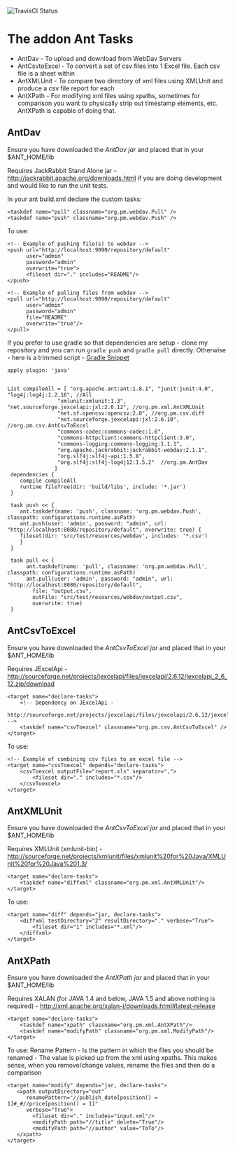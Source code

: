 ![TravisCI Status](https://secure.travis-ci.org/parj/AddOnJavaAntTasks.png)
# The addon Ant Tasks
* AntDav - To upload and download from WebDav Servers
* AntCsvtoExcel - To convert a set of csv files into 1 Excel file. Each csv file is a sheet within
* AntXMLUnit - To compare two directory of xml files using XMLUnit and produce a csv file report for each
* AntXPath - For modifying xml files using xpaths, sometimes for comparison you want to physically strip out timestamp elements, etc. AntXPath is capable of doing that.

## AntDav
Ensure you have downloaded the *AntDav jar* and placed that in your $ANT_HOME/lib

Requires JackRabbit Stand Alone jar - http://jackrabbit.apache.org/downloads.html if you are doing development and would like to run the unit tests.

In your ant build.xml declare the custom tasks:

    <taskdef name="pull" classname="org.pm.webdav.Pull" />
    <taskdef name="push" classname="org.pm.webdav.Push" />

To use:

    <!-- Example of pushing file(s) to webdav -->
    <push url="http://localhost:9090/repository/default"
          user="admin"
          password="admin"
          overwrite="true">
          <fileset dir="." includes="README"/>
    </push>
                
    <!-- Example of pulling files from webdav -->
    <pull url="http://localhost:9090/repository/default"
          user="admin"
          password="admin"
          file="README"
          overwrite="true"/>
    </pull>

If you prefer to use gradle so that dependencies are setup - clone my repository and you can run `gradle push` and `gradle pull` directly. Otherwise - here is a trimmed script - [Gradle Snippet](https://gist.github.com/3306722)

    apply plugin: 'java'


    List compileAll = [ "org.apache.ant:ant:1.8.1", "junit:junit:4.0", "log4j:log4j:1.2.16", //All
				    "xmlunit:xmlunit:1.3", "net.sourceforge.jexcelapi:jxl:2.6.12", //org.pm.xml.AntXMLUnit
				    "net.sf.opencsv:opencsv:2.0", //org.pm.csv.diff
				    "net.sourceforge.jexcelapi:jxl:2.6.10", //org.pm.csv.AntCsvToExcel
                    "commons-codec:commons-codec:1.6",
                    "commons-httpclient:commons-httpclient:3.0",
                    "commons-logging:commons-logging:1.1.1",
                    "org.apache.jackrabbit:jackrabbit-webdav:2.1.1",
                    "org.slf4j:slf4j-api:1.5.8",
                    "org.slf4j:slf4j-log4j12:1.5.2"  //org.pm.AntDav
				   ]
     dependencies {
        compile compileAll
        runtime fileTree(dir: 'build/libs', include: '*.jar')
     }

     task push << {
        ant.taskdef(name: 'push', classname: 'org.pm.webdav.Push', classpath: configurations.runtime.asPath)
        ant.push(user: 'admin', password: "admin", url: "http://localhost:8080/repository/default", overwrite: true) {
        fileset(dir: 'src/test/resources/webdav', includes: '*.csv')
        }
     }

     task pull << {
          ant.taskdef(name: 'pull', classname: 'org.pm.webdav.Pull', classpath: configurations.runtime.asPath)
          ant.pull(user: 'admin', password: "admin", url: "http://localhost:8080/repository/default",
            file: "output.csv",
            outFile: "src/test/resources/webdav/output.csv",
            overwrite: true)
     }

## AntCsvToExcel

Ensure you have downloaded the *AntCsvToExcel jar* and placed that in your $ANT_HOME/lib

Requires JExcelApi - http://sourceforge.net/projects/jexcelapi/files/jexcelapi/2.6.12/jexcelapi_2_6_12.zip/download

    <target name="declare-tasks">		
        <!-- Dependency on JExcelApi - 
         http://sourceforge.net/projects/jexcelapi/files/jexcelapi/2.6.12/jexcelapi_2_6_12.zip/download
	-->
		<taskdef name="csvToexcel" classname="org.pm.csv.AntCsvToExcel" />
    </target>

To use:

	<!-- Example of combining csv files to an excel file -->
	<target name="csvToexcel" depends="declare-tasks">
		<csvToexcel outputFile="report.xls" separator=",">
			<fileset dir="." includes="*.csv"/>
		</csvToexcel>
	</target>

## AntXMLUnit

Ensure you have downloaded the *AntCsvToExcel jar* and placed that in your $ANT_HOME/lib

Requires XMLUnit (xmlunit-bin) - http://sourceforge.net/projects/xmlunit/files/xmlunit%20for%20Java/XMLUnit%20for%20Java%201.3/

    <target name="declare-tasks">
        <taskdef name="diffxml" classname="org.pm.xml.AntXMLUnit"/>
    </target>

To use: 

    <target name="diff" depends="jar, declare-tasks">
        <diffxml testDirectory="2" resultDirectory="." verbose="True">
            <fileset dir="1" includes="*.xml"/>
        </diffxml>
    </target>

## AntXPath

Ensure you have downloaded the *AntXPath jar* and placed that in your $ANT_HOME/lib

Requires XALAN (for JAVA 1.4 and below, JAVA 1.5 and above nothing is required) - http://xml.apache.org/xalan-j/downloads.html#latest-release

    <target name="declare-tasks">
        <taskdef name="xpath" classname="org.pm.xml.AntXPath"/>
        <taskdef name="modifyPath" classname="org.pm.xml.ModifyPath"/>
    </target>

To use: 
Rename Pattern - Is the pattern in which the files you should be renamed - The value is picked up from the xml using xpaths. This makes sense, when you remove/change values, rename the files and then do a comparison


    <target name="modify" depends="jar, declare-tasks">
       <xpath outputDirectory="out" 
	      renamePattern="//publish_date[position() = 1]#_#//price[position() = 1]" 
	      verbose="True">
            <fileset dir="." includes="input.xml"/>
	        <modifyPath path="//title" delete="True"/>
	        <modifyPath path="//author" value="ToTo"/>
       </xpath>
    </target>
